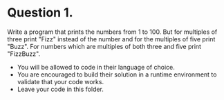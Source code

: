 # Question 1. 
Write a program that prints the numbers from 1 to 100. But for multiples of three print "Fizz" instead of the number and for the multiples of five print "Buzz". For numbers which are multiples of both three and five print "FizzBuzz". 

- You will be allowed to code in their language of choice.
- You are encouraged to build their solution in a runtime environment to validate that your code works.
- Leave your code in this folder. 


